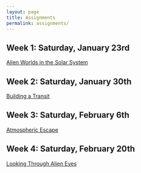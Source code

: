 ```yaml
---
layout: page
title: Assignments
permalink: assignments/
---
```


## Week 1: Saturday, January 23rd
[Alien Worlds in the Solar System](../docs/01Worksheet.pdf)

## Week 2: Saturday, January 30th
[Building a Transit](../docs/02Worksheet.pdf)

## Week 3: Saturday, February 6th
[Atmospheric Escape](../docs/03Worksheet.pdf)

## Week 4: Saturday, February 20th
[Looking Through Alien Eyes](../docs/04Worksheet.pdf)
